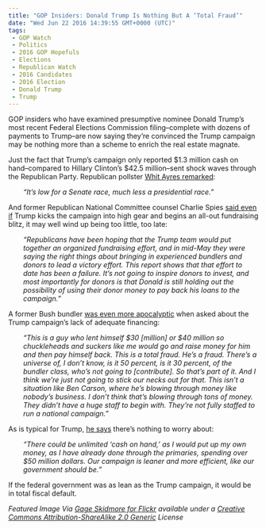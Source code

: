 ```yaml
---
title: "GOP Insiders: Donald Trump Is Nothing But A ‘Total Fraud’"
date: "Wed Jun 22 2016 14:39:55 GMT+0000 (UTC)"
tags: 
 - GOP Watch
 - Politics
 - 2016 GOP Hopefuls
 - Elections
 - Republican Watch
 - 2016 Candidates
 - 2016 Election
 - Donald Trump
 - Trump
---
```

<p><!-- Quick Adsense WordPress Plugin: http://quicksense.net/ --></p><p>GOP insiders who have examined presumptive nominee Donald Trump&#x2019;s most recent Federal Elections Commission filing&#x2013;complete with dozens of payments to Trump&#x2013;are now saying they&#x2019;re convinced the Trump campaign may be nothing more than a scheme to enrich the real estate magnate.</p><p>Just the fact that Trump&#x2019;s campaign only reported $1.3 million cash on hand&#x2013;compared to Hillary Clinton&#x2019;s $42.5 million&#x2013;sent shock waves through the Republican Party.&#xA0;Republican pollster <a href="http://www.politico.com/story/2016/06/donald-trump-money-republicans-224607" onclick="__gaTracker(&apos;send&apos;, &apos;event&apos;, &apos;outbound-article&apos;, &apos;http://www.politico.com/story/2016/06/donald-trump-money-republicans-224607&apos;, &apos;Whit Ayres remarked&apos;);" target="_blank">Whit Ayres remarked</a>:</p><p style="padding-left: 30px;"><em>&#x201C;It&#x2019;s low for a Senate race, much less a presidential race.&#x201D;</em></p><p>And former Republican National Committee counsel Charlie Spies <a href="http://www.politico.com/story/2016/06/donald-trump-money-republicans-224607" onclick="__gaTracker(&apos;send&apos;, &apos;event&apos;, &apos;outbound-article&apos;, &apos;http://www.politico.com/story/2016/06/donald-trump-money-republicans-224607&apos;, &apos;said even if&apos;);" target="_blank">said even if</a> Trump kicks the campaign into high gear and begins an all-out fundraising blitz, it may well wind up being too little, too late:</p><p style="padding-left: 30px;"><em>&#x201C;Republicans have been hoping that the Trump team would put together an organized fundraising effort, and in mid-May they were saying the right things about bringing in experienced bundlers and donors to lead a victory effort. This report shows that that effort to date has been a failure. It&#x2019;s not going to inspire donors to invest, and most importantly for donors is that Donald is still holding out the possibility of using their donor money to pay back his loans to the campaign.&#x201D;</em></p><p>A former Bush bundler&#xA0;<a href="http://www.politico.com/story/2016/06/donald-trump-money-republicans-224607" onclick="__gaTracker(&apos;send&apos;, &apos;event&apos;, &apos;outbound-article&apos;, &apos;http://www.politico.com/story/2016/06/donald-trump-money-republicans-224607&apos;, &apos;was even more apocalyptic&apos;);" target="_blank">was even more apocalyptic</a> when asked about the Trump campaign&#x2019;s lack of adequate financing:</p><p style="padding-left: 30px;"><em>&#x201C;This is a guy who lent himself $30 [million] or $40 million so chuckleheads and suckers like me would go and raise money for him and then pay himself back. This is a total fraud. He&#x2019;s a fraud. There&#x2019;s a universe of, I don&#x2019;t know, is it 50 percent, is it 30 percent, of the bundler class, who&#x2019;s not going to [contribute]. So that&#x2019;s part of it. And I think we&#x2019;re just not going to stick our necks out for that. This isn&#x2019;t a situation like Ben Carson, where he&#x2019;s blowing through money like nobody&#x2019;s business. I don&#x2019;t think that&#x2019;s blowing through tons of money. They didn&#x2019;t have a huge staff to begin with. They&#x2019;re not fully staffed to run a national campaign.&#x201D;</em></p><p>As is typical for Trump, <a href="http://www.politico.com/story/2016/06/donald-trump-money-republicans-224607" onclick="__gaTracker(&apos;send&apos;, &apos;event&apos;, &apos;outbound-article&apos;, &apos;http://www.politico.com/story/2016/06/donald-trump-money-republicans-224607&apos;, &apos;he says&apos;);" target="_blank">he says</a> there&#x2019;s nothing to worry about:</p><p style="padding-left: 30px;"><em>&#x201C;There could be unlimited &#x2018;cash on hand,&#x2019; as I would put up my own money, as I have already done through the primaries, spending over $50 million dollars. Our campaign is leaner and more efficient, like our government should be.&#x201D;</em></p><p><!-- Quick Adsense WordPress Plugin: http://quicksense.net/ --></p><p>If the federal government was as lean as the Trump campaign, it would be in total fiscal default.</p><p><em>Featured Image Via <a href="https://www.flickr.com/photos/gageskidmore/23691565882" onclick="__gaTracker(&apos;send&apos;, &apos;event&apos;, &apos;outbound-article&apos;, &apos;https://www.flickr.com/photos/gageskidmore/23691565882&apos;, &apos;Gage Skidmore for Flickr&apos;);" target="_blank">Gage Skidmore for Flickr</a> available under a <a href="https://creativecommons.org/licenses/by-sa/2.0/" onclick="__gaTracker(&apos;send&apos;, &apos;event&apos;, &apos;outbound-article&apos;, &apos;https://creativecommons.org/licenses/by-sa/2.0/&apos;, &apos;Creative Commons Attribution-ShareAlike 2.0 Generic&apos;);" target="_blank">Creative Commons Attribution-ShareAlike 2.0 Generic</a> License</em></p><div style="font-size:0px;height:0px;line-height:0px;margin:0;padding:0;clear:both"></div>